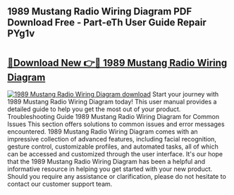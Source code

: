 ## 1989 Mustang Radio Wiring Diagram PDF Download Free - Part-eTh User Guide Repair PYg1v

# <h2><a href="http://dfqj02.blite.top/?on=1989+Mustang+Radio+Wiring+Diagram">🔗Download New 👉🔴 1989 Mustang Radio Wiring Diagram</a></h2>

[![1989 Mustang Radio Wiring Diagram download](https://i.imgur.com/lujVjoI.png)](http://dfqj02.blite.top/?on=1989+Mustang+Radio+Wiring+Diagram)
Start your journey with 1989 Mustang Radio Wiring Diagram today! This user manual provides a detailed guide to help you get the most out of your product. Troubleshooting Guide 1989 Mustang Radio Wiring Diagram for Common Issues This section offers solutions to common issues and error messages encountered. 1989 Mustang Radio Wiring Diagram comes with an impressive collection of advanced features, including facial recognition, gesture control, customizable profiles, and automated tasks, all of which can be accessed and customized through the user interface. It's our hope that the 1989 Mustang Radio Wiring Diagram has been a helpful and informative resource in helping you get started with your new product. Should you require any assistance or clarification, please do not hesitate to contact our customer support team.
